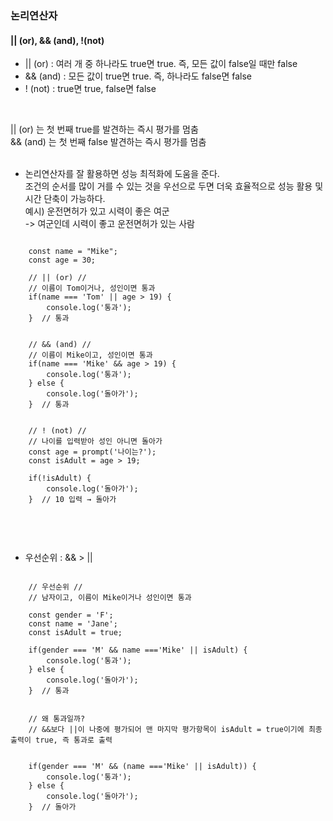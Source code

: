 ### 논리연산자

#### || (or), && (and), !(not)   
- || (or)  : 여러 개 중 하나라도 true면 true. 즉, 모든 값이 false일 때만 false   
- && (and) : 모든 값이 true면 true. 즉, 하나라도 false면 false   
- ! (not)   : true면 true, false면 false   
<br>

|| (or) 는 첫 번째 true를 발견하는 즉시 평가를 멈춤   
&& (and) 는 첫 번째 false 발견하는 즉시 평가를 멈춤   
<br>

- 논리연산자를 잘 활용하면 성능 최적화에 도움을 준다.   
  조건의 순서를 많이 거를 수 있는 것을 우선으로 두면 더욱 효율적으로 성능 활용 및 시간 단축이 가능하다.   
  예시) 운전면허가 있고 시력이 좋은 여군   
  -> 여군인데 시력이 좋고 운전면허가 있는 사람   

<pre>
<code>
    const name = "Mike";
    const age = 30;

    // || (or) //
    // 이름이 Tom이거나, 성인이면 통과
    if(name === 'Tom' || age > 19) {
        console.log('통과');
    }  // 통과


    // && (and) //
    // 이름이 Mike이고, 성인이면 통과
    if(name === 'Mike' && age > 19) {
        console.log('통과');
    } else {
        console.log('돌아가');
    }  // 통과


    // ! (not) //
    // 나이를 입력받아 성인 아니면 돌아가
    const age = prompt('나이는?');
    const isAdult = age > 19;

    if(!isAdult) {
        console.log('돌아가');
    }  // 10 입력 → 돌아가

</code>
</pre>
<br>

- 우선순위 : && > ||
<pre>
<code>
    // 우선순위 //
    // 남자이고, 이름이 Mike이거나 성인이면 통과

    const gender = 'F';
    const name = 'Jane';
    const isAdult = true;

    if(gender === 'M' && name ==='Mike' || isAdult) {
        console.log('통과');
    } else {
        console.log('돌아가');
    }  // 통과


    // 왜 통과일까?
    // &&보다 ||이 나중에 평가되어 맨 마지막 평가항목이 isAdult = true이기에 최종 출력이 true, 즉 통과로 출력


    if(gender === 'M' && (name ==='Mike' || isAdult)) {
        console.log('통과');
    } else {
        console.log('돌아가');
    }  // 돌아가
</code>
</pre>
<br>